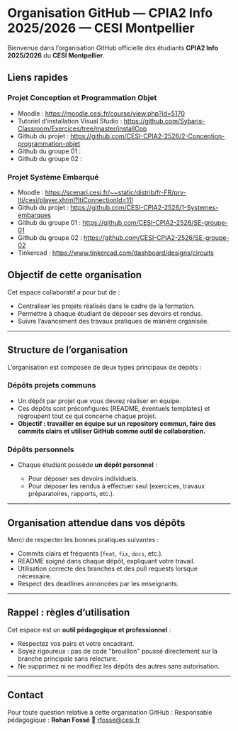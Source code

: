 # Organisation GitHub — CPIA2 Info 2025/2026 — CESI Montpellier

Bienvenue dans l’organisation GitHub officielle des étudiants **CPIA2 Info 2025/2026** du **CESI Montpellier**.

## Liens rapides

### Projet Conception et Programmation Objet

* Moodle : https://moodle.cesi.fr/course/view.php?id=5170
* Tutoriel d'installation Visual Studio : https://github.com/Sybaris-Classroom/Exercices/tree/master/installCpp
* Github du projet : https://github.com/CESI-CPIA2-2526/2-Conception-programmation-objet
* Github du groupe 01 :
* Github du groupe 02 :

### Projet Système Embarqué

* Moodle : https://scenari.cesi.fr/~~static/distrib/fr-FR/prv-lti/cesi/player.xhtml?ltiConnectionId=11l
* Github du projet : https://github.com/CESI-CPIA2-2526/1-Systemes-embarques
* Github du groupe 01 : https://github.com/CESI-CPIA2-2526/SE-groupe-01
* Github du groupe 02 : https://github.com/CESI-CPIA2-2526/SE-groupe-02
* Tinkercad : https://www.tinkercad.com/dashboard/designs/circuits

## Objectif de cette organisation

Cet espace collaboratif a pour but de :

* Centraliser les projets réalisés dans le cadre de la formation.
* Permettre à chaque étudiant de déposer ses devoirs et rendus.
* Suivre l’avancement des travaux pratiques de manière organisée.

---

## Structure de l’organisation

L’organisation est composée de deux types principaux de dépôts :

### Dépôts projets communs

* Un dépôt par projet que vous devrez réaliser en équipe.
* Ces dépôts sont préconfigurés (README, éventuels templates) et regroupent tout ce qui concerne chaque projet.
* **Objectif : travailler en équipe sur un repository commun, faire des commits clairs et utiliser GitHub comme outil de collaboration.**

### Dépôts personnels

* Chaque étudiant possède **un dépôt personnel** :

  * Pour déposer ses devoirs individuels.
  * Pour déposer les rendus à effectuer seul (exercices, travaux préparatoires, rapports, etc.).

---

## Organisation attendue dans vos dépôts

Merci de respecter les bonnes pratiques suivantes :

* Commits clairs et fréquents (`feat`, `fix`, `docs`, etc.).
* README soigné dans chaque dépôt, expliquant votre travail.
* Utilisation correcte des branches et des pull requests lorsque nécessaire.
* Respect des deadlines annoncées par les enseignants.

---

## Rappel : règles d’utilisation

Cet espace est un **outil pédagogique et professionnel** :

* Respectez vos pairs et votre encadrant.
* Soyez rigoureux : pas de code "brouillon" poussé directement sur la branche principale sans relecture.
* Ne supprimez ni ne modifiez les dépôts des autres sans autorisation.

---

## Contact

Pour toute question relative à cette organisation GitHub :
Responsable pédagogique : **Rohan Fossé**
📧 [rfosse@cesi.fr](mailto:rfosse@cesi.fr) 
